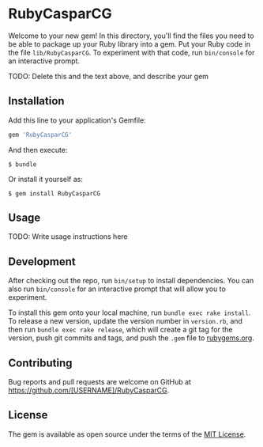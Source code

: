 # RubyCasparCG

Welcome to your new gem! In this directory, you'll find the files you need to be able to package up your Ruby library into a gem. Put your Ruby code in the file `lib/RubyCasparCG`. To experiment with that code, run `bin/console` for an interactive prompt.

TODO: Delete this and the text above, and describe your gem

## Installation

Add this line to your application's Gemfile:

```ruby
gem 'RubyCasparCG'
```

And then execute:

    $ bundle

Or install it yourself as:

    $ gem install RubyCasparCG

## Usage

TODO: Write usage instructions here

## Development

After checking out the repo, run `bin/setup` to install dependencies. You can also run `bin/console` for an interactive prompt that will allow you to experiment.

To install this gem onto your local machine, run `bundle exec rake install`. To release a new version, update the version number in `version.rb`, and then run `bundle exec rake release`, which will create a git tag for the version, push git commits and tags, and push the `.gem` file to [rubygems.org](https://rubygems.org).

## Contributing

Bug reports and pull requests are welcome on GitHub at https://github.com/[USERNAME]/RubyCasparCG.


## License

The gem is available as open source under the terms of the [MIT License](http://opensource.org/licenses/MIT).

